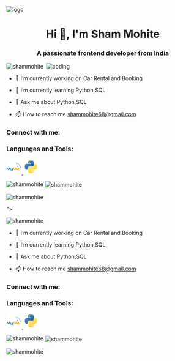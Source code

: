 ![logo](https://github.com/ShamMohite/ShamMohite/blob/main/Sham%20Mohite.png)

<h1 align="center">Hi 👋, I'm Sham Mohite</h1>
<h3 align="center">A passionate frontend developer from India</h3>
<img align="right" alt="coding" width="400" src="https://camo.githubusercontent.com/cae12fddd9d6982901d82580bdf321d81fb299141098ca1c2d4891870827bf17/68747470733a2f2f6d69726f2e6d656469756d2e636f6d2f6d61782f313336302f302a37513379765349765f7430696f4a2d5a2e676966">



<p align="left"> <img src="https://komarev.com/ghpvc/?username=shammohite&label=Profile%20views&color=0e75b6&style=flat" alt="shammohite" /> </p>

- 🔭 I’m currently working on Car Rental and Booking

- 🌱 I’m currently learning Python,SQL

- 💬 Ask me about Python,SQL

- 📫 How to reach me shammohite68@gmail.com

<h3 align="left">Connect with me:</h3>
<p align="left">
</p>

<h3 align="left">Languages and Tools:</h3>
<p align="left"> <a href="https://www.mysql.com/" target="_blank" rel="noreferrer"> <img src="https://raw.githubusercontent.com/devicons/devicon/master/icons/mysql/mysql-original-wordmark.svg" alt="mysql" width="40" height="40"/> </a> <a href="https://www.python.org" target="_blank" rel="noreferrer"> <img src="https://raw.githubusercontent.com/devicons/devicon/master/icons/python/python-original.svg" alt="python" width="40" height="40"/> </a> </p>

<p><img align="left" src="https://github-readme-stats.vercel.app/api/top-langs?username=shammohite&show_icons=true&locale=en&layout=compact" alt="shammohite" /></p>

<p>&nbsp;<img align="center" src="https://github-readme-stats.vercel.app/api?username=shammohite&show_icons=true&locale=en" alt="shammohite" /></p>

<p><img align="center" src="https://github-readme-streak-stats.herokuapp.com/?user=shammohite&" alt="shammohite" /></p>">

<p align="left"> <img src="https://komarev.com/ghpvc/?username=shammohite&label=Profile%20views&color=0e75b6&style=flat" alt="shammohite" /> </p>

- 🔭 I’m currently working on Car Rental and Booking

- 🌱 I’m currently learning Python,SQL

- 💬 Ask me about Python,SQL

- 📫 How to reach me shammohite68@gmail.com

<h3 align="left">Connect with me:</h3>
<p align="left">
</p>

<h3 align="left">Languages and Tools:</h3>
<p align="left"> <a href="https://www.mysql.com/" target="_blank" rel="noreferrer"> <img src="https://raw.githubusercontent.com/devicons/devicon/master/icons/mysql/mysql-original-wordmark.svg" alt="mysql" width="40" height="40"/> </a> <a href="https://www.python.org" target="_blank" rel="noreferrer"> <img src="https://raw.githubusercontent.com/devicons/devicon/master/icons/python/python-original.svg" alt="python" width="40" height="40"/> </a> </p>

<p><img align="left" src="https://github-readme-stats.vercel.app/api/top-langs?username=shammohite&show_icons=true&locale=en&layout=compact" alt="shammohite" /></p>

<p>&nbsp;<img align="center" src="https://github-readme-stats.vercel.app/api?username=shammohite&show_icons=true&locale=en" alt="shammohite" /></p>

<p><img align="center" src="https://github-readme-streak-stats.herokuapp.com/?user=shammohite&" alt="shammohite" /></p>
